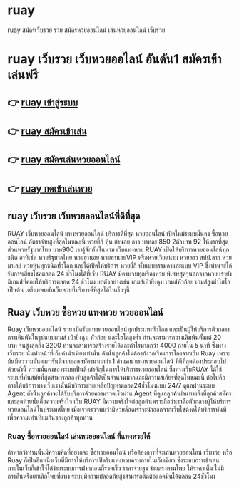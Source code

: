 # ruay
ruay สมัครเว็บรวย รวย สมัครหวยออนไลน์ เล่นหวยออนไลน์ เว็บรวย
<h1> ruay เว็บรวย เว็บหวยออไลน์ อันดัน1 สมัครเข้าเล่นฟรี </h1>
<h2><a href="#-ruay-%E0%B9%80%E0%B8%82%E0%B9%89%E0%B8%B2%E0%B8%AA%E0%B8%B9%E0%B9%88%E0%B8%A3%E0%B8%B0%E0%B8%9A%E0%B8%9A" aria-hidden="true"></a>👉 <a href="https://bit.ly/3LvAu1Z">ruay เข้าสู่ระบบ</a>
</h2>
<h2><a href="#-ruay-%E0%B9%80%E0%B8%82%E0%B9%89%E0%B8%B2%E0%B8%AA%E0%B8%B9%E0%B9%88%E0%B8%A3%E0%B8%B0%E0%B8%9A%E0%B8%9A" aria-hidden="true"></a>👉 <a href="https://bit.ly/3LvAu1Z">ruay สมัครเข้าเล่น</a>
</h2>
<h2><a href="#-ruay-%E0%B9%80%E0%B8%82%E0%B9%89%E0%B8%B2%E0%B8%AA%E0%B8%B9%E0%B9%88%E0%B8%A3%E0%B8%B0%E0%B8%9A%E0%B8%9A" aria-hidden="true"></a>👉 <a href="https://bit.ly/3LvAu1Z">ruay สมัครเล่นหวยออนไลน์</a>
</h2>
<h2><a href="#-ruay-%E0%B9%80%E0%B8%82%E0%B9%89%E0%B8%B2%E0%B8%AA%E0%B8%B9%E0%B9%88%E0%B8%A3%E0%B8%B0%E0%B8%9A%E0%B8%9A" aria-hidden="true"></a>👉 <a href="https://bit.ly/3LvAu1Z">ruay กดเข้าเล่นหวย</a>
</h2>
<h2>ruay เว็บรวย เว็บหวยออนไลน์ที่ดีที่สุด</h2>
<a>RUAY เว็บหวยออนไลน์ แทงหวยออนไลน์ บริการดีที่สุด
หวยออนไลน์ เปิดใหม่ระบบมั่นคง ซื้อหวยออนไลน์ อัตราจ่ายสูงที่สุดในขณะนี้ หวยยี่กี หุ้น ฮานอย ลาว บาทละ 850 2ตัวบาท 92 ให้มากที่สุด ส่วนหวยรัฐบาลไทย บาท900 เรารู้จักกันในนาม เว็บแทงหวย RUAY เปิดให้บริการหวยออนไลน์ทุกชนิด อาทิเช่น หวยรัฐบาลไทย หวยฮานอย หวยฮานอยVIP หรือหวยเวียดนาม หวยลาว สปป.ลาว หวยมาเลย์ หวยหุ้นทุกชนิดทั่วโลก และได้เปิดให้บริการ หวยยี่กี ทั้งแบบธรรมดาและแบบ VIP ซึ่งท่านจะได้รับการเสี่ยงโชคตลอด 24 ชั่วโมงได้ที่เว็บ RUAY มีครบจบทุกเรื่องหวย พิเศษสุดๆนอกจากหวย เรายังมีเกมส์ที่ค่อยให้บริการตลอด 24 ชั่วโมง ยกตัวอย่างเช่น เกมส์เป่ายิ้งฉุบ เกมส์หัวก้อย เกมส์สูงต่ำไฮโลเป็นต้น เตรียมพบกับเว็บหวยที่บริการดีที่สุดได้ในเร็วๆนี้</a>
<h2>Ruay เว็บหวย ซื้อหวย แทงหวย หวยออนไลน์</h2>
<a>Ruay เว็บหวยออนไลน์ รวย เปิดรับแทงหวยออนไลน์ทุกประเภททั่วโลก และเป็นผู้ให้บริการตัวกลางการเดิมพันในรูปแบบเกมส์ เป่ายิงฉุบ หัวก้อย และไฮโลสูงต่ำ ท่านจะสามารถวางเดิมพันตั้งแต่ 20 บาท จนสูงสุดถึง 3200 ท่านจะสามารถสร้างรายได้และกำไรมากกว่า 4000 ภายใน 5 นาที ซึ่งทางเว็บรวย นั่นทำหน้าที่เก็บค่าน้ำเพียงเท่านั่น ดังนั่นลูกค้าไม่ต้องกังวลเรื่องการโกงจากเว็บ Ruay เพราะมันมีคววามมั่นคงการันตีจากยอดสมัครมากกว่า 1 ล้านคน
แทงหวยออนไลน์ ที่ดีที่สุดต้องประกอบไปด้วยดังนี้ ความมั่นคงของระบบเป็นสิ่งสำคัญในการให้บริการหวยออนไลน์ ซึ่งทางเว็บRUAY ได้ใช้ระบบที่ทันสมัยที่สุดสามารถลองรับลูกค้าได้เป็นจำนวนมากและมีความสเถียรที่สุดในขณะนี้ ต่อไปคือการให้บริการทางเว็บเรานั้นมีบริการช่วยเหลือปัญหาตลอด24ชั่วโมงแบบ 24/7 ดูแลผ่านระบบ Agent ดังนั้นลูกค้าจะได้รับบริการด้วยความรวดเร็วผ่าน Agent ที่ดูแลลูกค้าผ่านทางลิ้งที่ลูกค้าสมัคร และสุดท้ายนั้นคือความจริงใจ เว็บ RUAY มีความจริงใจต่อลูกค้าเพราะถือว่าเราคือตัวกลางผู้ให้บริการหวยออนไลน์ในประเทศไทย เมื่อเราตรวจพบว่ามีหวยล็อคเราจะนำออกจากเว็บไซต์งดให้บริการทันทีเพื่อความเท่าเทียมกันของลูกค้าทุกท่าน</a>
<h3>Ruay ซื้อหวยออนไลน์ เล่นหวยออนไลน์ ที่แทงหวยได้</h3>
<a>ถ้าหากว่าท่านนั้นมีความคิดที่อยากจะ ซื้อหวยออนไลน์ หรือต้องการที่จะเล่นหวยออนไลน์ เว็บรวย หรือ Ruay ก็เป็นอีกหนึ่งเว็บที่มีการให้บริการเปิดรับแทงหวยครบภายในเว็บเดียว ซึ่งระบบการเข้าเล่นภายในเว็บก็เข้าใจได้ง่ายระบบการฝากถอนก็รวดเร็ว ราคาจ่ายสูง จ่ายตรงตามโพย ให้ราคาเต็ม ไม่มีการคืนหรือยกเลิกโพยที่แทง ระบบมีความปลอดภัยสูงสามารถติดต่อแอดมินได้ตลอด 24ชั่วโมง</a>
